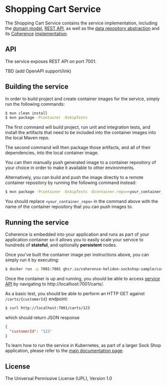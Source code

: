 # Shopping Cart Service

The Shopping Cart Service contains the service implementation, including the
[domain model](src/main/java/com/oracle/coherence/examples/sockshop/helidon/carts/Cart.java),
[REST API](src/main/java/com/oracle/coherence/examples/sockshop/helidon/carts/CartResource.java), as well as the
[data repository abstraction](src/main/java/com/oracle/coherence/examples/sockshop/helidon/carts/CartRepository.java)
and its [Coherence](https://coherence.java.net/) [implementation](src/main/java/com/oracle/coherence/examples/sockshop/helidon/carts/CoherenceCartRepository.java).

## API

The service exposes REST API on port 7001.

TBD (add OpenAPI support/link)

## Building the service

In order to build project and create container images for the service, simply run the
following commands:

```bash
$ mvn clean install
$ mvn package -Pcontainer -DskipTests
``` 

The first command will build project, run unit and integration tests, and install the
artifacts that need to be included into the container images into the local Maven repo.

The second command will then package those artifacts, and all of their dependencies, into
the local container image.

You can then manually push generated image to a container repository of your choice in order
to make it available to other environments.

Alternatively, you can build and push the image directly to a remote container repository by
running the following command instead:

```bash
$ mvn package -Pcontainer -DskipTests -Dcontainer.repo=<your_container_repo> -Djib.goal=build
```

You should replace `<your_container_repo>` in the command above with the name of the
container repository that you can push images to.

## Running the service

Coherence is embedded into your application and runs as part
of your application container so it allows you to easily scale your service to
hundreds of **stateful**, and optionally **persistent** nodes.

Once you've built the container image per instructions above, you can simply run it by executing:

```bash
$ docker run -p 7001:7001 ghcr.io/coherence-helidon-sockshop-sample/carts
``` 

Once the container is up and running, you should be able to access [service API](./README.md#api)
by navigating to http://localhost:7001/carts/.

As a basic test, you should be able to perform an HTTP GET against `/carts/{customerId}` endpoint:

```bash
$ curl http://localhost:7001/carts/123
``` 
which should return JSON response
```json
{
  "customerId": "123"
}
```


To learn how to run the service in Kubernetes, as part of a larger Sock Shop application,
please refer to the [main documentation page](../README.md).

## License

The Universal Permissive License (UPL), Version 1.0
